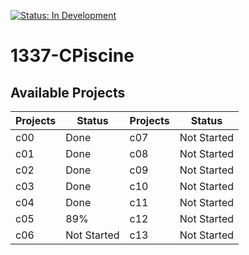 [![Status: In Development](https://img.shields.io/badge/Status-In%20Development-blue)]()

# 1337-CPiscine

## Available Projects

| Projects | Status | Projects | Status |
| --- | --- | --- | --- |
| c00 | Done | c07 | Not Started |
| c01 | Done | c08 | Not Started |
| c02 | Done | c09 | Not Started |
| c03 | Done | c10 | Not Started |
| c04 | Done | c11 | Not Started |
| c05 | 89% | c12 | Not Started |
| c06 | Not Started | c13 | Not Started |
